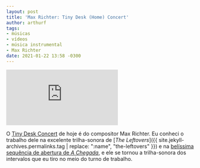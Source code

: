 ```yaml
---
layout: post
title: 'Max Richter: Tiny Desk (Home) Concert'
author: arthurf
tags:
- músicas
- vídeos
- música instrumental
- Max Richter
date: 2021-01-22 13:58 -0300
---
```

<iframe class="full-width" src="https://www.youtube.com/embed/blPehZQd6Ms" frameborder="0" allow="accelerometer; autoplay; clipboard-write; encrypted-media; gyroscope; picture-in-picture" allowfullscreen></iframe>

O [Tiny Desk Concert](https://www.youtube.com/c/nprmusic/playlists) de hoje é do compositor Max Richter. Eu conheci o trabalho dele na excelente trilha-sonora de [*The Leftovers*]({{ site.jekyll-archives.permalinks.tag | replace: ":name", "the-leftovers" }}) e na [belíssima sequência de abertura de _A Chegada_](https://youtu.be/nNpdyGsrL1k), e ele se tornou a trilha-sonora dos intervalos que eu tiro no meio do turno de trabalho.
